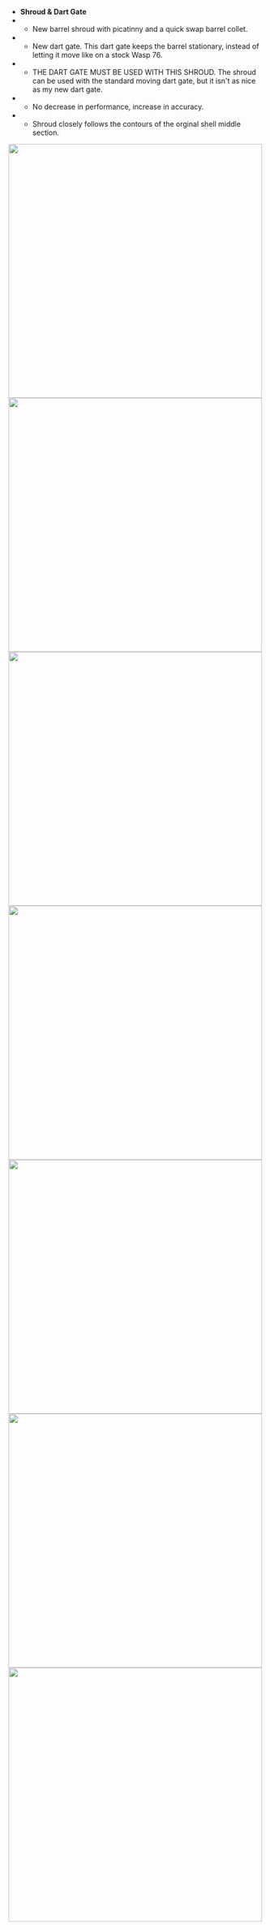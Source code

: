 - **Shroud & Dart Gate**
- - New barrel shroud with picatinny and a quick swap barrel collet.
- - New dart gate. This dart gate keeps the barrel stationary, instead of letting it move like on a stock Wasp 76. 
- - THE DART GATE MUST BE USED WITH THIS SHROUD. The shroud can be used with the standard moving dart gate, but it isn't as nice as my new dart gate.
- - No decrease in performance, increase in accuracy. 
- - Shroud closely follows the contours of the orginal shell middle section.

<img src="GHimages/Wasp76%20Barrel%20Shroud%20and%20New%20Dart%20Gate/GHimages/Colonel%20Wasp%2076%20mods%20v58%201.png" width="500">
<img src="GHimages/Wasp76%20Barrel%20Shroud%20and%20New%20Dart%20Gate/GHimages/Colonel%20Wasp%2076%20mods%20v58%202.png" width="500">
<img src="GHimages/Wasp76%20Barrel%20Shroud%20and%20New%20Dart%20Gate/GHimages/Colonel%20Wasp%2076%20mods%20v58%203.png" width="500">
<img src="GHimages/Wasp76%20Barrel%20Shroud%20and%20New%20Dart%20Gate/GHimages/Colonel%20Wasp%2076%20mods%20v58%205.png" width="500">
<img src="GHimages/Wasp76%20Barrel%20Shroud%20and%20New%20Dart%20Gate/GHimages/Wasp76%20Barrel%20Shroud%20and%20New%20Dart%20Gate%20Section%20View.png" width="500">
<img src="GHimages/Wasp76%20Barrel%20Shroud%20and%20New%20Dart%20Gate/GHimages/Wasp76%20Barrel%20Shroud%20and%20New%20Dart%20Gate.png" width="500">
<img src="GHimages/Wasp76%20Barrel%20Shroud%20and%20New%20Dart%20Gate/GHimages/wasp76%20barrel%20shroud%20prototype%20print.png" width="500">
